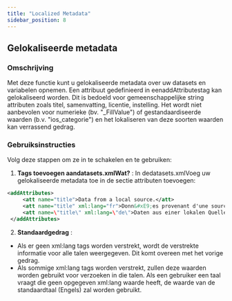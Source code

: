 ```yaml
---
title: "Localized Metadata"
sidebar_position: 8
---
```

## Gelokaliseerde metadata

### Omschrijving
Met deze functie kunt u gelokaliseerde metadata over uw datasets en variabelen opnemen. Een attribuut gedefinieerd in eenaddAttributestag kan gelokaliseerd worden. Dit is bedoeld voor gemeenschappelijke string attributen zoals titel, samenvatting, licentie, instelling. Het wordt niet aanbevolen voor numerieke (bv. "_FillValue") of gestandaardiseerde waarden (b.v. "ios_categorie") en het lokaliseren van deze soorten waarden kan verrassend gedrag.

### Gebruiksinstructies
Volg deze stappen om ze in te schakelen en te gebruiken:

1.  **Tags toevoegen aandatasets.xmlWat?** :
In dedatasets.xmlVoeg uw gelokaliseerde metadata toe in de sectie attributen toevoegen:
   ```xml
   <addAttributes>
        <att name="title">Data from a local source.</att>
        <att name="title" xml:lang="fr">Donn&#xE9;es provenant d'une source locale.</att>
        <att name=\"title\" xml:lang=\"de\">Daten aus einer lokalen Quelle.</att>
    </addAttributes>
   ```

2.  **Standaardgedrag** :
   - Als er geen xml:lang tags worden verstrekt, wordt de verstrekte informatie voor alle talen weergegeven. Dit komt overeen met het vorige gedrag.
   - Als sommige xml:lang tags worden verstrekt, zullen deze waarden worden gebruikt voor verzoeken in die talen. Als een gebruiker een taal vraagt die geen opgegeven xml:lang waarde heeft, de waarde van de standaardtaal (Engels) zal worden gebruikt.
